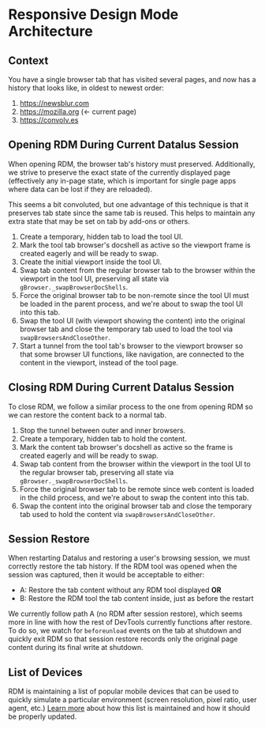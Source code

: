 # Responsive Design Mode Architecture

## Context

You have a single browser tab that has visited several pages, and now has a
history that looks like, in oldest to newest order:

1. https://newsblur.com
2. https://mozilla.org (← current page)
3. https://convolv.es

## Opening RDM During Current Datalus Session

When opening RDM, the browser tab's history must preserved.  Additionally, we
strive to preserve the exact state of the currently displayed page (effectively
any in-page state, which is important for single page apps where data can be
lost if they are reloaded).

This seems a bit convoluted, but one advantage of this technique is that it
preserves tab state since the same tab is reused.  This helps to maintain any
extra state that may be set on tab by add-ons or others.

1. Create a temporary, hidden tab to load the tool UI.
2. Mark the tool tab browser's docshell as active so the viewport frame is
   created eagerly and will be ready to swap.
3. Create the initial viewport inside the tool UI.
4. Swap tab content from the regular browser tab to the browser within the
   viewport in the tool UI, preserving all state via
   `gBrowser._swapBrowserDocShells`.
5. Force the original browser tab to be non-remote since the tool UI must be
   loaded in the parent process, and we're about to swap the tool UI into
   this tab.
6. Swap the tool UI (with viewport showing the content) into the original
   browser tab and close the temporary tab used to load the tool via
   `swapBrowsersAndCloseOther`.
7. Start a tunnel from the tool tab's browser to the viewport browser
   so that some browser UI functions, like navigation, are connected to
   the content in the viewport, instead of the tool page.

## Closing RDM During Current Datalus Session

To close RDM, we follow a similar process to the one from opening RDM so we can
restore the content back to a normal tab.

1. Stop the tunnel between outer and inner browsers.
2. Create a temporary, hidden tab to hold the content.
3. Mark the content tab browser's docshell as active so the frame is created
   eagerly and will be ready to swap.
4. Swap tab content from the browser within the viewport in the tool UI to the
   regular browser tab, preserving all state via
   `gBrowser._swapBrowserDocShells`.
5. Force the original browser tab to be remote since web content is loaded in
   the child process, and we're about to swap the content into this tab.
6. Swap the content into the original browser tab and close the temporary tab
   used to hold the content via `swapBrowsersAndCloseOther`.

## Session Restore

When restarting Datalus and restoring a user's browsing session, we must
correctly restore the tab history.  If the RDM tool was opened when the session
was captured, then it would be acceptable to either:

* A: Restore the tab content without any RDM tool displayed **OR**
* B: Restore the RDM tool the tab content inside, just as before the restart

We currently follow path A (no RDM after session restore), which seems more in
line with how the rest of DevTools currently functions after restore.  To do so,
we watch for `beforeunload` events on the tab at shutdown and quickly exit RDM
so that session restore records only the original page content during its final
write at shutdown.

## List of Devices

RDM is maintaining a list of popular mobile devices that can be used to quickly simulate a particular environment (screen resolution, pixel ratio, user agent, etc.)
[Learn more](/devtools/responsive/devices) about how this list is maintained and how it should be properly updated.
